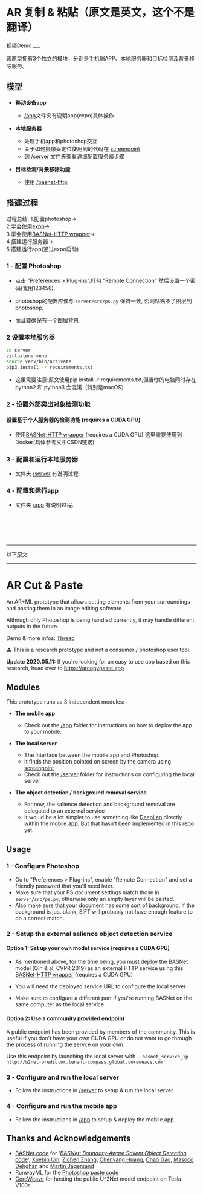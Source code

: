 # AR 复制 & 粘贴（原文是英文，这个不是翻译）

视频Demo __。

该原型拥有3个独立的模块，分别是手机端APP、本地服务器和目标检测及背景移除服务。

## 模型

- **移动设备app**

  - [/app](/app)文件夹有说明app(expo)具体操作.

- **本地服务器**

  - 处理手机app和photoshop交互.
  - 关于如何摄像头定位使用到的代码在 [screenpoint](https://github.com/cyrildiagne/screenpoint)
  - 到 [/server](/server) 文件夹查看详细配置服务器步骤

- **目标检测/背景移除功能**

  - 使用 [/basnet-http](/basnet-http)

## 搭建过程
过程总结: 1.配置photoshop-> <br/>
2.学会使用[expo](https://expo.io/learn)-> <br/>
3.学会使用[BASNet-HTTP wrapper](https://github.com/cyrildiagne/basnet-http)-> <br/>
4.搭建运行服务器-> <br/> 
5.搭建运行app(通过expo启动)

### 1 - 配置 Photoshop

- 点击 "Preferences > Plug-ins",打勾 "Remote Connection" 然后设置一个密码(我用123456).

- photoshop的配置应该与 ```server/src/ps.py``` 保持一致, 否则粘贴不了图层到photoshop.

- 而且要确保有一个图层背景. 


### 2 设置本地服务器

```bash
cd server
virtualenv venv
source venv/bin/activate
pip3 install -r requirements.txt
``` 
- 这里需要注意:原文使用pip install -r requirements.txt,但当你的电脑同时存在python2 和 python3 会混淆（特别是macOS）


### 2 - 设置外部突出对象检测功能

####  设置基于个人服务器的检测功能 (requires a CUDA GPU)

- 使用[BASNet-HTTP wrapper](https://github.com/cyrildiagne/basnet-http) (requires a CUDA GPU)
这里需要使用到Docker(具体参考文中CSDN链接)

### 3 - 配置和运行本地服务器

- 文件夹 [/server](/server) 有说明过程.

### 4 - 配置和运行app

- 文件夹 [/app](/app) 有说明过程.

<br/><br/><br/><br/>
___
以下原文
___
# AR Cut & Paste

An AR+ML prototype that allows cutting elements from your surroundings and pasting them in an image editing software.

Although only Photoshop is being handled currently, it may handle different outputs in the future.

Demo & more infos: [Thread](https://twitter.com/cyrildiagne/status/1256916982764646402)

⚠️ This is a research prototype and not a consumer / photoshop user tool.

**Update 2020.05.11:** If you're looking for an easy to use app based on this research, head over to https://arcopypaste.app

## Modules

This prototype runs as 3 independent modules:

- **The mobile app**

  - Check out the [/app](/app) folder for instructions on how to deploy the app to your mobile.

- **The local server**

  - The interface between the mobile app and Photoshop.
  - It finds the position pointed on screen by the camera using [screenpoint](https://github.com/cyrildiagne/screenpoint)
  - Check out the [/server](/server) folder for instructions on configuring the local server

- **The object detection / background removal service**

  - For now, the salience detection and background removal are delegated to an external service
  - It would be a lot simpler to use something like [DeepLap](https://github.com/shaqian/tflite-react-native) directly within the mobile app. But that hasn't been implemented in this repo yet.

## Usage

### 1 - Configure Photoshop

- Go to "Preferences > Plug-ins", enable "Remote Connection" and set a friendly password that you'll need later.
- Make sure that your PS document settings match those in ```server/src/ps.py```, otherwise only an empty layer will be pasted.
- Also make sure that your document has some sort of background. If the background is just blank, SIFT will probably not have enough feature to do a correct match.

<!--
### 2) Setup the local server

```bash
virtualenv venv
source venv/bin/activate
pip install -r requirements.txt
``` -->

### 2 - Setup the external salience object detection service

#### Option 1: Set up your own model service (requires a CUDA GPU)

- As mentioned above, for the time being, you must deploy the
BASNet model (Qin & al, CVPR 2019) as an external HTTP service using this [BASNet-HTTP wrapper](https://github.com/cyrildiagne/basnet-http) (requires a CUDA GPU)

- You will need the deployed service URL to configure the local server

- Make sure to configure a different port if you're running BASNet on the same computer as the local service

#### Option 2: Use a community provided endpoint

A public endpoint has been provided by members of the community. This is useful if you don't have your own CUDA GPU or do not want to go through the process of running the servce on your own.

Use this endpoint by launching the local server with `--basnet_service_ip http://u2net-predictor.tenant-compass.global.coreweave.com`

### 3 - Configure and run the local server

- Follow the instructions in [/server](/server) to setup & run the local server.

### 4 - Configure and run the mobile app

- Follow the instructions in [/app](/app) to setup & deploy the mobile app.

## Thanks and Acknowledgements

- [BASNet code](https://github.com/NathanUA/BASNet) for '[*BASNet: Boundary-Aware Salient Object Detection*](http://openaccess.thecvf.com/content_CVPR_2019/html/Qin_BASNet_Boundary-Aware_Salient_Object_Detection_CVPR_2019_paper.html) [code](https://github.com/NathanUA/BASNet)', [Xuebin Qin](https://webdocs.cs.ualberta.ca/~xuebin/), [Zichen Zhang](https://webdocs.cs.ualberta.ca/~zichen2/), [Chenyang Huang](https://chenyangh.com/), [Chao Gao](https://cgao3.github.io/), [Masood Dehghan](https://sites.google.com/view/masoodd) and [Martin Jagersand](https://webdocs.cs.ualberta.ca/~jag/)
- RunwayML for the [Photoshop paste code](https://github.com/runwayml/RunwayML-for-Photoshop/blob/master/host/index.jsx)
- [CoreWeave](https://www.coreweave.com) for hosting the public U^2Net model endpoint on Tesla V100s